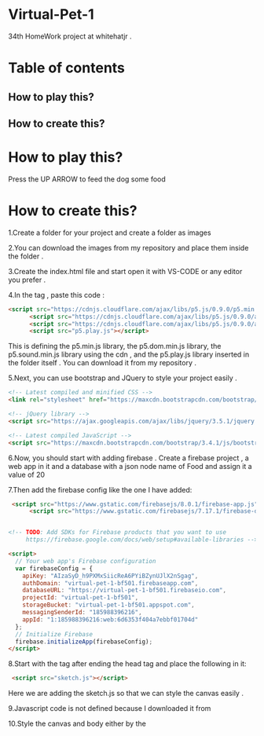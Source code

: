# Virtual-Pet-1
34th HomeWork project at whitehatjr .

# Table of contents

## How to play this?

## How to create this?



# How to play this?

Press the UP ARROW to feed the dog some food



# How to create this?

1.Create a folder for your project and create a folder as images

2.You can download the images from my repository and place them inside the folder .

3.Create the index.html file and start open it with VS-CODE or any editor you prefer .

4.In the <head> tag , paste this code :

```html
<script src="https://cdnjs.cloudflare.com/ajax/libs/p5.js/0.9.0/p5.min.js"></script>
      <script src="https://cdnjs.cloudflare.com/ajax/libs/p5.js/0.9.0/addons/p5.dom.min.js"></script>
      <script src="https://cdnjs.cloudflare.com/ajax/libs/p5.js/0.9.0/addons/p5.sound.min.js"></script>
      <script src="p5.play.js"></script>
```

This is defining the p5.min.js library, the p5.dom.min.js library, the p5.sound.min.js library using the cdn , and the p5.play.js library inserted in the folder itself . You can download it from my repository .

5.Next, you can use bootstrap and JQuery to style your project easily .

```html
<!-- Latest compiled and minified CSS -->
<link rel="stylesheet" href="https://maxcdn.bootstrapcdn.com/bootstrap/3.4.1/css/bootstrap.min.css">

<!-- jQuery library -->
<script src="https://ajax.googleapis.com/ajax/libs/jquery/3.5.1/jquery.min.js"></script>

<!-- Latest compiled JavaScript -->
<script src="https://maxcdn.bootstrapcdn.com/bootstrap/3.4.1/js/bootstrap.min.js"></script>

```

6.Now, you should start with adding firebase . Create a firebase project , a web app in it and a database with a json node name of Food and assign it a value of 20

7.Then add the firebase config like the one I have added:

```html
 <script src="https://www.gstatic.com/firebasejs/8.0.1/firebase-app.js"></script><script src="https://www.gstatic.com/firebasejs/7.17.1/firebase-database.js"></script>
      <script src="https://www.gstatic.com/firebasejs/7.17.1/firebase-database.js"></script>


<!-- TODO: Add SDKs for Firebase products that you want to use
     https://firebase.google.com/docs/web/setup#available-libraries -->

<script>
  // Your web app's Firebase configuration
  var firebaseConfig = {
    apiKey: "AIzaSyD_h9PXMxSiicReA6PYiBZynUJlX2nSgag",
    authDomain: "virtual-pet-1-bf501.firebaseapp.com",
    databaseURL: "https://virtual-pet-1-bf501.firebaseio.com",
    projectId: "virtual-pet-1-bf501",
    storageBucket: "virtual-pet-1-bf501.appspot.com",
    messagingSenderId: "185988396216",
    appId: "1:185988396216:web:6d6353f404a7ebbf01704d"
  };
  // Initialize Firebase
  firebase.initializeApp(firebaseConfig);
</script>
```

8.Start with the <body> tag after ending the head tag and place the following in it:

```html
 <script src="sketch.js"></script>
```

Here we are adding the sketch.js so that we can style the canvas easily .

9.Javascript code is not defined because I downloaded it from 

[HERE]: https://github.com/priyapandey2020/Virtual-Pet--1/archive/master.zip

10.Style the canvas and body either by the <style> tag or external css and the code which goes there is:

```css
html, body {
  margin: 0;
  padding: 0;
  text-align: center;
}
canvas{
  border: 2px solid black;
  margin-top: 10%;
}

```

Here, we are giving the html and body a margin, padding of 0 and text-align:center . The canvas is placed beautifully in the middle and a border which makes it non-blurry .

YAY! YOU MADE IT!!!!!

